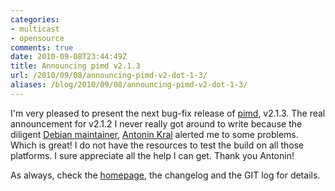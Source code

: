 ```yaml
---
categories:
- multicast
- opensource
comments: true
date: 2010-09-08T23:44:49Z
title: Announcing pimd v2.1.3
url: /2010/09/08/announcing-pimd-v2-dot-1-3/
aliases: /blog/2010/09/08/announcing-pimd-v2-dot-1-3/
---
```


I'm very pleased to present the next bug-fix release of [pimd][1], v2.1.3.
The real announcement for v2.1.2 I never really got around to write because
the diligent [Debian maintainer][2], [Antonin Kral][3] alerted me to some
problems.  Which is great!  I do not have the resources to test the build on
all those platforms.  I sure appreciate all the help I can get.  Thank you
Antonin!

As always, check the [homepage][1], the changelog and the GIT log for details.

[1]: /pimd.html
[2]: http://packages.debian.org/source/pimd
[3]: http://www.bobek.cz/
